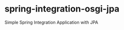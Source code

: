 spring-integration-osgi-jpa
===========================

Simple Spring Integration Application with JPA
